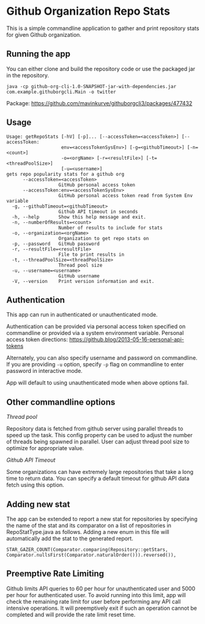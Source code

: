 # Github Organization Repo Stats

This is a simple commandline application to gather and print repository stats for given
Github organization. 

## Running the app 
You can either clone and build the repository code or use the packaged jar in the repository. 
```$shell
java -cp github-org-cli-1.0-SNAPSHOT-jar-with-dependencies.jar com.example.githuborgcli.Main -o twitter
```
Package: https://github.com/mavinkurve/githuborgcli3/packages/477432 

## Usage
```$shell
Usage: getRepoStats [-hV] [-p]... [--accessToken=<accessToken>] [--accessToken:
                    env=<accessTokenSysEnv>] [-g=<githubTimeout>] [-n=<count>]
                    -o=<orgName> [-r=<resultFile>] [-t=<threadPoolSize>]
                    [-u=<username>]
gets repo popularity stats for a github org
      --accessToken=<accessToken>
                   GitHub personal access token
      --accessToken:env=<accessTokenSysEnv>
                   GitHub personal access token read from System Env variable
  -g, --githubTimeout=<githubTimeout>
                   Github API timeout in seconds
  -h, --help       Show this help message and exit.
  -n, --numberOfResults=<count>
                   Number of results to include for stats
  -o, --organization=<orgName>
                   Organization to get repo stats on
  -p, --password   GitHub password
  -r, --resultFile=<resultFile>
                   File to print results in
  -t, --threadPoolSize=<threadPoolSize>
                   Thread pool size
  -u, --username=<username>
                   GitHub username
  -V, --version    Print version information and exit.

```

## Authentication
This app can run in authenticated or unauthenticated mode. 

Authentication can be provided via personal access token specified on commandline or provided via a system environment 
variable. 
Personal access token directions: https://github.blog/2013-05-16-personal-api-tokens

Alternately, you can also specify username and password on commandline. If you are providing `-u` option, specify `-p` 
flag on commandline to enter password in interactive mode.   

App will default to using unauthenticated mode when above options fail. 

## Other commandline options

*Thread pool* 

Repository data is fetched from github server using parallel threads to speed up the task. This config property can be 
used to adjust the number of threads being spawned in parallel. 
User can adjust thread pool size to optimize for appropriate value. 

*Github API Timeout* 

Some organizations can have extremely large repositories that take a long time to return data. You can specify a default 
timeout for github API data fetch using this option. 

## Adding new stat 
The app can be extended to report a new stat for repositories by specifying the name of the stat and its comparator on 
a list of repositories in RepoStatType.java as follows. Adding a new enum in this file will automatically add the stat 
to the generated report. 
```$java
STAR_GAZER_COUNT(Comparator.comparing(Repository::getStars, Comparator.nullsFirst(Comparator.naturalOrder())).reversed()),
```

## Preemptive Rate Limiting
Github limits API queries to 60 per hour for unauthenticated user and 5000 per hour for authenticated user. To avoid 
running into this limit, app will check the remaining rate limit for user before performing any API call intensive 
operations. It will preemptively exit if such an operation cannot be completed and will provide the rate limit reset time.  










